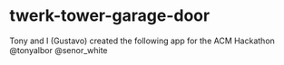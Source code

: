 twerk-tower-garage-door
=======================
Tony and I (Gustavo) created the following app for the ACM Hackathon 
@tonyalbor @senor_white
